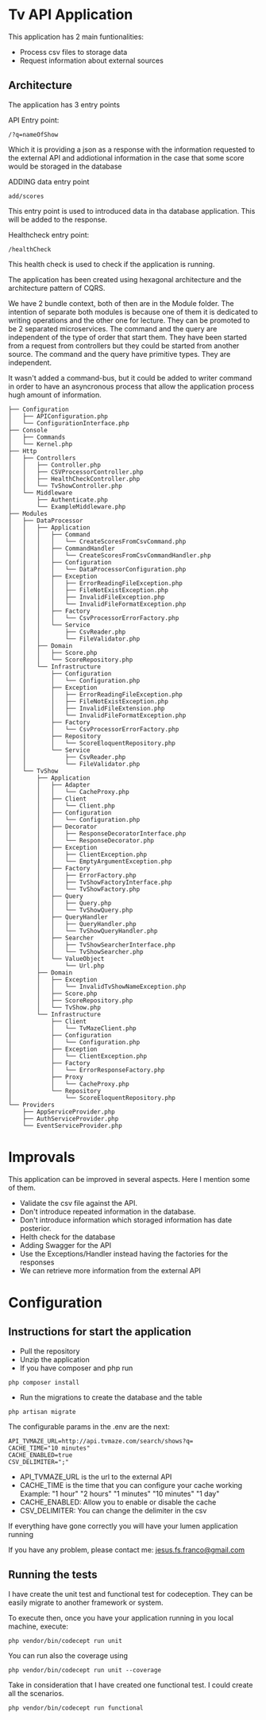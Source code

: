 # Tv API Application

This application has 2 main funtionalities:
- Process csv files to storage data
- Request information about external sources 

## Architecture

The application has 3 entry points

API Entry point:
```
/?q=nameOfShow
```
Which it is providing a json as a response with the information requested to the external API and addiotional information in the case that some score would be storaged in the database

ADDING data entry point
```
add/scores
```
This entry point is used to introduced data in tha database application. This will be added to the response.


Healthcheck entry point:
```
/healthCheck
```
This health check is used to check if the application is running. 

The application has been created using hexagonal architecture and the architecture pattern of CQRS.

We have 2 bundle context, both of then are in the Module folder.
The intention of separate both modules is because one of them it is dedicated to writing operations and the other one for lecture. 
They can be promoted to be 2 separated microservices. 
The command and the query are independent of the type of order that start them. 
They have been started from a request from controllers but they could be started from another source. 
The command and the query have primitive types. They are independent. 

It wasn't added a command-bus, but it could be added to writer command in order to have an asyncronous process that allow the application process hugh amount of information.

```
├── Configuration
│   ├── APIConfiguration.php
│   └── ConfigurationInterface.php
├── Console
│   ├── Commands
│   └── Kernel.php
├── Http
│   ├── Controllers
│   │   ├── Controller.php
│   │   ├── CSVProcessorController.php
│   │   ├── HealthCheckController.php
│   │   └── TvShowController.php
│   └── Middleware
│       ├── Authenticate.php
│       └── ExampleMiddleware.php
├── Modules
│   ├── DataProcessor
│   │   ├── Application
│   │   │   ├── Command
│   │   │   │   └── CreateScoresFromCsvCommand.php
│   │   │   ├── CommandHandler
│   │   │   │   └── CreateScoresFromCsvCommandHandler.php
│   │   │   ├── Configuration
│   │   │   │   └── DataProcessorConfiguration.php
│   │   │   ├── Exception
│   │   │   │   ├── ErrorReadingFileException.php
│   │   │   │   ├── FileNotExistException.php
│   │   │   │   ├── InvalidFileException.php
│   │   │   │   └── InvalidFileFormatException.php
│   │   │   ├── Factory
│   │   │   │   └── CsvProcessorErrorFactory.php
│   │   │   └── Service
│   │   │       ├── CsvReader.php
│   │   │       └── FileValidator.php
│   │   ├── Domain
│   │   │   ├── Score.php
│   │   │   └── ScoreRepository.php
│   │   └── Infrastructure
│   │       ├── Configuration
│   │       │   └── Configuration.php
│   │       ├── Exception
│   │       │   ├── ErrorReadingFileException.php
│   │       │   ├── FileNotExistException.php
│   │       │   ├── InvalidFileExtension.php
│   │       │   └── InvalidFileFormatException.php
│   │       ├── Factory
│   │       │   └── CsvProcessorErrorFactory.php
│   │       ├── Repository
│   │       │   └── ScoreEloquentRepository.php
│   │       └── Service
│   │           ├── CsvReader.php
│   │           └── FileValidator.php
│   └── TvShow
│       ├── Application
│       │   ├── Adapter
│       │   │   └── CacheProxy.php
│       │   ├── Client
│       │   │   └── Client.php
│       │   ├── Configuration
│       │   │   └── Configuration.php
│       │   ├── Decorator
│       │   │   ├── ResponseDecoratorInterface.php
│       │   │   └── ResponseDecorator.php
│       │   ├── Exception
│       │   │   ├── ClientException.php
│       │   │   └── EmptyArgumentException.php
│       │   ├── Factory
│       │   │   ├── ErrorFactory.php
│       │   │   ├── TvShowFactoryInterface.php
│       │   │   └── TvShowFactory.php
│       │   ├── Query
│       │   │   ├── Query.php
│       │   │   └── TvShowQuery.php
│       │   ├── QueryHandler
│       │   │   ├── QueryHandler.php
│       │   │   └── TvShowQueryHandler.php
│       │   ├── Searcher
│       │   │   ├── TvShowSearcherInterface.php
│       │   │   └── TvShowSearcher.php
│       │   └── ValueObject
│       │       └── Url.php
│       ├── Domain
│       │   ├── Exception
│       │   │   └── InvalidTvShowNameException.php
│       │   ├── Score.php
│       │   ├── ScoreRepository.php
│       │   └── TvShow.php
│       └── Infrastructure
│           ├── Client
│           │   └── TvMazeClient.php
│           ├── Configuration
│           │   └── Configuration.php
│           ├── Exception
│           │   └── ClientException.php
│           ├── Factory
│           │   └── ErrorResponseFactory.php
│           ├── Proxy
│           │   └── CacheProxy.php
│           └── Repository
│               └── ScoreEloquentRepository.php
└── Providers
    ├── AppServiceProvider.php
    ├── AuthServiceProvider.php
    └── EventServiceProvider.php
```

# Improvals
This application can be improved in several aspects. Here I mention some of them. 
- Validate the csv file against the API. 
- Don't introduce repeated information in the database.
- Don't introduce information which storaged information has date posterior.
- Helth check for the database
- Adding Swagger for the API
- Use the Exceptions/Handler instead having the factories for the responses
- We can retrieve more information from the external API


# Configuration

## Instructions for start the application

- Pull the repository
- Unzip the application
- If you have composer and php run
```
php composer install
```
- Run the migrations to create the database and the table
```
php artisan migrate
```

The configurable params in the .env are the next:

```
API_TVMAZE_URL=http://api.tvmaze.com/search/shows?q=
CACHE_TIME="10 minutes"
CACHE_ENABLED=true
CSV_DELIMITER=";"
```
- API_TVMAZE_URL is the url to the external API
- CACHE_TIME is the time that you can configure your cache working
Example: "1 hour" "2 hours" "1 minutes" "10 minutes" "1 day"
- CACHE_ENABLED: Allow you to enable or disable the cache
- CSV_DELIMITER: You can change the delimiter in the csv

If everything have gone correctly you will have your lumen application running

If you have any problem, please contact me: jesus.fs.franco@gmail.com

## Running the tests

I have create the unit test and functional test for codeception. 
They can be easily migrate to another framework or system. 

To execute then, once you have your application running in you local machine, execute:

```
php vendor/bin/codecept run unit
```

You can run also the coverage using 

```
php vendor/bin/codecept run unit --coverage
```


Take in consideration that I have created one functional test. I could create all the scenarios. 

```
php vendor/bin/codecept run functional
```

